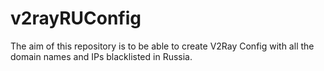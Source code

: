 # v2rayRUConfig

The aim of this repository is to be able to create V2Ray Config with all the domain names and IPs blacklisted in Russia.
